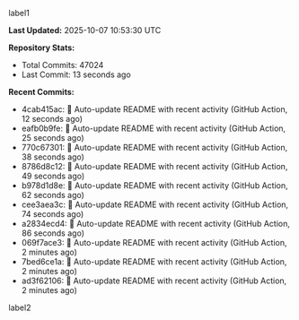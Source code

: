 
label1 
<!-- ACTIVITY_START -->
**Last Updated:** 2025-10-07 10:53:30 UTC

**Repository Stats:**
- Total Commits: 47024
- Last Commit: 13 seconds ago

**Recent Commits:**
- 4cab415ac: 🤖 Auto-update README with recent activity (GitHub Action, 12 seconds ago)
- eafb0b9fe: 🤖 Auto-update README with recent activity (GitHub Action, 25 seconds ago)
- 770c67301: 🤖 Auto-update README with recent activity (GitHub Action, 38 seconds ago)
- 8786d8c12: 🤖 Auto-update README with recent activity (GitHub Action, 49 seconds ago)
- b978d1d8e: 🤖 Auto-update README with recent activity (GitHub Action, 62 seconds ago)
- cee3aea3c: 🤖 Auto-update README with recent activity (GitHub Action, 74 seconds ago)
- a2834ecd4: 🤖 Auto-update README with recent activity (GitHub Action, 86 seconds ago)
- 069f7ace3: 🤖 Auto-update README with recent activity (GitHub Action, 2 minutes ago)
- 7bed6ce1a: 🤖 Auto-update README with recent activity (GitHub Action, 2 minutes ago)
- ad3f62106: 🤖 Auto-update README with recent activity (GitHub Action, 2 minutes ago)
<!-- ACTIVITY_END -->

label2
